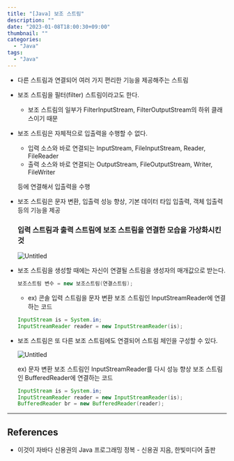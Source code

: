 ```yaml
---
title: "[Java] 보조 스트림"
description: ""
date: "2023-01-08T18:00:30+09:00"
thumbnail: ""
categories:
  - "Java"
tags:
  - "Java"
---
```

<!--more-->

- 다른 스트림과 연결되어 여러 가지 편리한 기능을 제공해주는 스트림
- 보조 스트림을 필터(filter) 스트림이라고도 한다.
    - 보조 스트림의 일부가 FilterInputStream, FilterOutputStream의 하위 클래스이기 때문
- 보조 스트림은 자체적으로 입출력을 수행할 수 없다.
    - 입력 소스와 바로 연결되는 InputStream, FileInputStream, Reader, FileReader
    - 출력 소스와 바로 연결되는 OutputStream, FileOutputStream, Writer, FileWriter
    
    등에 연결해서 입출력을 수행
    
- 보조 스트림은 문자 변환, 입출력 성능 향상, 기본 데이터 타입 입출력, 객체 입출력 등의 기능을 제공
    
    ### 입력 스트림과 출력 스트림에 보조 스트림을 연결한 모습을 가상화시킨 것
    
    ![Untitled](/images/lang_java/inputOutput/보조_스트림/Untitled.png)
    
- 보조 스트림을 생성할 때에는 자신이 연결될 스트림을 생성자의 매개값으로 받는다.
    
    ```java
    보조스트림 변수 = new 보조스트림(연결스트림);
    ```
    
    - ex) 콘솔 입력 스트림을 문자 변환 보조 스트림인 InputStreamReader에 연결하는 코드
    
    ```java
    InputStream is = System.in;
    InputStreamReader reader = new InputStreamReader(is);
    ```
    
- 보조 스트림은 또 다른 보조 스트림에도 연결되어 스트림 체인을 구성할 수 있다.
    
    ![Untitled](/images/lang_java/inputOutput/보조_스트림/Untitled%201.png)
    
    ex) 문자 변환 보조 스트림인 InputStreamReader를 다시 성능 향상 보조 스트림인 BufferedReader에 연결하는 코드
    
    ```java
    InputStream is = System.in;
    InputStreamReader reader = new InputStreamReader(is);
    BufferedReader br = new BufferedReader(reader);
    ```
    

---

## References

- 이것이 자바다 신용권의 Java 프로그래밍 정복 - 신용권 지음, 한빛미디어 출판